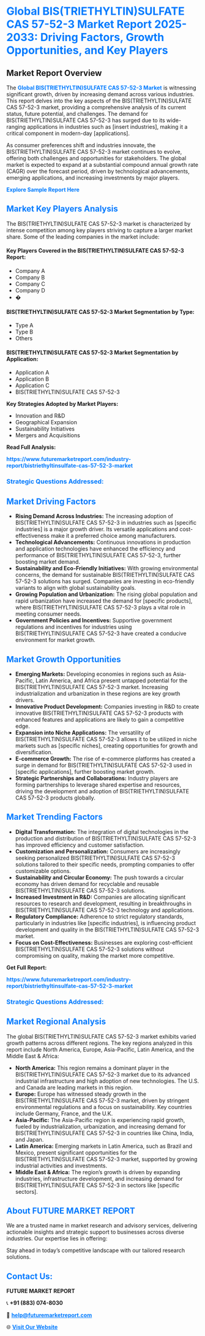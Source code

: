 <h1 style="color: #007BFF;">Global BIS(TRIETHYLTIN)SULFATE CAS 57-52-3 Market Report 2025-2033: Driving Factors, Growth Opportunities, and Key Players</h1>

<section id="overview">
<h2>Market Report Overview</h2>
<p>The <a href="https://www.futuremarketreport.com/industry-report/bistriethyltinsulfate-cas-57-52-3-market" style="color: #007BFF; text-decoration: none;"><strong>Global BIS(TRIETHYLTIN)SULFATE CAS 57-52-3 Market</strong></a> is witnessing significant growth, driven by increasing demand across various industries. This report delves into the key aspects of the BIS(TRIETHYLTIN)SULFATE CAS 57-52-3 market, providing a comprehensive analysis of its current status, future potential, and challenges. The demand for BIS(TRIETHYLTIN)SULFATE CAS 57-52-3 has surged due to its wide-ranging applications in industries such as [insert industries], making it a critical component in modern-day [applications].</p>
<p>As consumer preferences shift and industries innovate, the BIS(TRIETHYLTIN)SULFATE CAS 57-52-3 market continues to evolve, offering both challenges and opportunities for stakeholders. The global market is expected to expand at a substantial compound annual growth rate (CAGR) over the forecast period, driven by technological advancements, emerging applications, and increasing investments by major players.</p>
</section>

<section id="overview">
<p><a href="https://www.futuremarketreport.com/request-sample/reportId=120586" style="color: #007BFF; text-decoration: none;"><strong>Explore Sample Report Here</strong></a></p>
</section>

<section id="key-players">
<h2 style="color: #007BFF;">Market Key Players Analysis</h2>
<p>The BIS(TRIETHYLTIN)SULFATE CAS 57-52-3 market is characterized by intense competition among key players striving to capture a larger market share. Some of the leading companies in the market include:</p>
<h4>Key Players Covered in the BIS(TRIETHYLTIN)SULFATE CAS 57-52-3 Report:</h4>
<ul><li>Company A</li><li>Company B</li><li>Company C</li><li>Company D</li><li>�</li></ul>
<h4>BIS(TRIETHYLTIN)SULFATE CAS 57-52-3 Market Segmentation by Type:</h4>
<ul><li>Type A</li><li>Type B</li><li>Others</li></ul>

<h4>BIS(TRIETHYLTIN)SULFATE CAS 57-52-3 Market Segmentation by Application:</h4>
<ul><li>Application A</li><li>Application B</li><li>Application C</li><li>BIS(TRIETHYLTIN)SULFATE CAS 57-52-3</li></ul>
<p><strong>Key Strategies Adopted by Market Players:</strong></p>
<ul>
<li>Innovation and R&D</li>
<li>Geographical Expansion</li>
<li>Sustainability Initiatives</li>
<li>Mergers and Acquisitions</li>
</ul>
</section>

<section>
<p><strong>Read Full Analysis: </strong></p><a href="https://www.futuremarketreport.com/industry-report/bistriethyltinsulfate-cas-57-52-3-market" style="color: #007BFF; text-decoration: none;"><strong>https://www.futuremarketreport.com/industry-report/bistriethyltinsulfate-cas-57-52-3-market</strong></a>
<h3 style="color: #007BFF;">Strategic Questions Addressed:</h3>
</section>

<section id="driving-factors">
<h2 style="color: #007BFF;">Market Driving Factors</h2>
<ul>
<li><strong>Rising Demand Across Industries:</strong> The increasing adoption of BIS(TRIETHYLTIN)SULFATE CAS 57-52-3 in industries such as [specific industries] is a major growth driver. Its versatile applications and cost-effectiveness make it a preferred choice among manufacturers.</li>
<li><strong>Technological Advancements:</strong> Continuous innovations in production and application technologies have enhanced the efficiency and performance of BIS(TRIETHYLTIN)SULFATE CAS 57-52-3, further boosting market demand.</li>
<li><strong>Sustainability and Eco-Friendly Initiatives:</strong> With growing environmental concerns, the demand for sustainable BIS(TRIETHYLTIN)SULFATE CAS 57-52-3 solutions has surged. Companies are investing in eco-friendly variants to align with global sustainability goals.</li>
<li><strong>Growing Population and Urbanization:</strong> The rising global population and rapid urbanization have increased the demand for [specific products], where BIS(TRIETHYLTIN)SULFATE CAS 57-52-3 plays a vital role in meeting consumer needs.</li>
<li><strong>Government Policies and Incentives:</strong> Supportive government regulations and incentives for industries using BIS(TRIETHYLTIN)SULFATE CAS 57-52-3 have created a conducive environment for market growth.</li>
</ul>
</section>

<section id="growth-opportunities">
<h2 style="color: #007BFF;">Market Growth Opportunities</h2>
<ul>
<li><strong>Emerging Markets:</strong> Developing economies in regions such as Asia-Pacific, Latin America, and Africa present untapped potential for the BIS(TRIETHYLTIN)SULFATE CAS 57-52-3 market. Increasing industrialization and urbanization in these regions are key growth drivers.</li>
<li><strong>Innovative Product Development:</strong> Companies investing in R&D to create innovative BIS(TRIETHYLTIN)SULFATE CAS 57-52-3 products with enhanced features and applications are likely to gain a competitive edge.</li>
<li><strong>Expansion into Niche Applications:</strong> The versatility of BIS(TRIETHYLTIN)SULFATE CAS 57-52-3 allows it to be utilized in niche markets such as [specific niches], creating opportunities for growth and diversification.</li>
<li><strong>E-commerce Growth:</strong> The rise of e-commerce platforms has created a surge in demand for BIS(TRIETHYLTIN)SULFATE CAS 57-52-3 used in [specific applications], further boosting market growth.</li>
<li><strong>Strategic Partnerships and Collaborations:</strong> Industry players are forming partnerships to leverage shared expertise and resources, driving the development and adoption of BIS(TRIETHYLTIN)SULFATE CAS 57-52-3 products globally.</li>
</ul>
</section>

<section id="trending-factors">
<h2 style="color: #007BFF;">Market Trending Factors</h2>
<ul>
<li><strong>Digital Transformation:</strong> The integration of digital technologies in the production and distribution of BIS(TRIETHYLTIN)SULFATE CAS 57-52-3 has improved efficiency and customer satisfaction.</li>
<li><strong>Customization and Personalization:</strong> Consumers are increasingly seeking personalized BIS(TRIETHYLTIN)SULFATE CAS 57-52-3 solutions tailored to their specific needs, prompting companies to offer customizable options.</li>
<li><strong>Sustainability and Circular Economy:</strong> The push towards a circular economy has driven demand for recyclable and reusable BIS(TRIETHYLTIN)SULFATE CAS 57-52-3 solutions.</li>
<li><strong>Increased Investment in R&D:</strong> Companies are allocating significant resources to research and development, resulting in breakthroughs in BIS(TRIETHYLTIN)SULFATE CAS 57-52-3 technology and applications.</li>
<li><strong>Regulatory Compliance:</strong> Adherence to strict regulatory standards, particularly in industries like [specific industries], is influencing product development and quality in the BIS(TRIETHYLTIN)SULFATE CAS 57-52-3 market.</li>
<li><strong>Focus on Cost-Effectiveness:</strong> Businesses are exploring cost-efficient BIS(TRIETHYLTIN)SULFATE CAS 57-52-3 solutions without compromising on quality, making the market more competitive.</li>
</ul>
</section>

<section>
<p><strong>Get Full Report: </strong></p><a href="https://www.futuremarketreport.com/industry-report/bistriethyltinsulfate-cas-57-52-3-market" style="color: #007BFF; text-decoration: none;"><strong>https://www.futuremarketreport.com/industry-report/bistriethyltinsulfate-cas-57-52-3-market</strong></a>
<h3 style="color: #007BFF;">Strategic Questions Addressed:</h3>
</section>


<section id="regional-analysis">
<h2 style="color: #007BFF;">Market Regional Analysis</h2>
<p>The global BIS(TRIETHYLTIN)SULFATE CAS 57-52-3 market exhibits varied growth patterns across different regions. The key regions analyzed in this report include North America, Europe, Asia-Pacific, Latin America, and the Middle East & Africa:</p>
<ul>
<li><strong>North America:</strong> This region remains a dominant player in the BIS(TRIETHYLTIN)SULFATE CAS 57-52-3 market due to its advanced industrial infrastructure and high adoption of new technologies. The U.S. and Canada are leading markets in this region.</li>
<li><strong>Europe:</strong> Europe has witnessed steady growth in the BIS(TRIETHYLTIN)SULFATE CAS 57-52-3 market, driven by stringent environmental regulations and a focus on sustainability. Key countries include Germany, France, and the U.K.</li>
<li><strong>Asia-Pacific:</strong> The Asia-Pacific region is experiencing rapid growth, fueled by industrialization, urbanization, and increasing demand for BIS(TRIETHYLTIN)SULFATE CAS 57-52-3 in countries like China, India, and Japan.</li>
<li><strong>Latin America:</strong> Emerging markets in Latin America, such as Brazil and Mexico, present significant opportunities for the BIS(TRIETHYLTIN)SULFATE CAS 57-52-3 market, supported by growing industrial activities and investments.</li>
<li><strong>Middle East & Africa:</strong> The region’s growth is driven by expanding industries, infrastructure development, and increasing demand for BIS(TRIETHYLTIN)SULFATE CAS 57-52-3 in sectors like [specific sectors].</li>
</ul>
</section>

<footer>
<h2 style="color: #007BFF;">About FUTURE MARKET REPORT</h2>
<p>We are a trusted name in market research and advisory services, delivering actionable insights and strategic support to businesses across diverse industries. Our expertise lies in offering:</p>

<p>Stay ahead in today’s competitive landscape with our tailored research solutions.</p>

<h2 style="color: #007BFF;">Contact Us:</h2>
<p><strong>FUTURE MARKET REPORT</strong></p>
<p>📞 <strong>+91 (883) 074-8030</strong></p>
<p>📧 <strong><a href="mailto:help@futuremarketreport.com" style="color: #007BFF;">help@futuremarketreport.com</a></strong></p>
<p>🌐 <strong><a href="https://www.futuremarketreport.com/" style="color: #007BFF;">Visit Our Website</a></strong></p>
</footer>